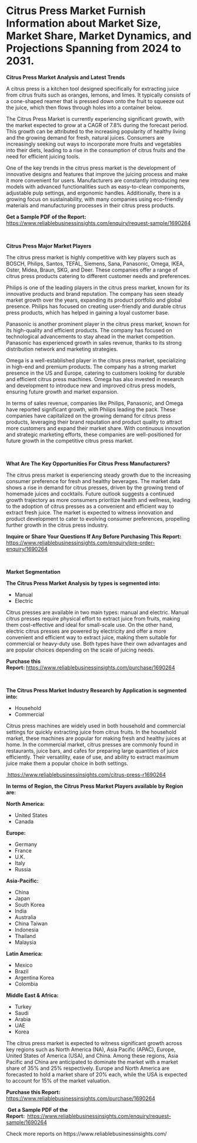 <p><h1>Citrus Press Market Furnish Information about Market Size, Market Share, Market Dynamics, and Projections Spanning from 2024 to 2031.</h1></p><p><strong>Citrus Press Market Analysis and Latest Trends</strong></p>
<p><p>A citrus press is a kitchen tool designed specifically for extracting juice from citrus fruits such as oranges, lemons, and limes. It typically consists of a cone-shaped reamer that is pressed down onto the fruit to squeeze out the juice, which then flows through holes into a container below.</p><p>The Citrus Press Market is currently experiencing significant growth, with the market expected to grow at a CAGR of 7.8% during the forecast period. This growth can be attributed to the increasing popularity of healthy living and the growing demand for fresh, natural juices. Consumers are increasingly seeking out ways to incorporate more fruits and vegetables into their diets, leading to a rise in the consumption of citrus fruits and the need for efficient juicing tools.</p><p>One of the key trends in the citrus press market is the development of innovative designs and features that improve the juicing process and make it more convenient for users. Manufacturers are constantly introducing new models with advanced functionalities such as easy-to-clean components, adjustable pulp settings, and ergonomic handles. Additionally, there is a growing focus on sustainability, with many companies using eco-friendly materials and manufacturing processes in their citrus press products.</p></p>
<p><strong>Get a Sample PDF of the Report:&nbsp;</strong> <a href="https://www.reliablebusinessinsights.com/enquiry/request-sample/1690264">https://www.reliablebusinessinsights.com/enquiry/request-sample/1690264</a></p>
<p>&nbsp;</p>
<p><strong>Citrus Press Major Market Players</strong></p>
<p><p>The citrus press market is highly competitive with key players such as BOSCH, Philips, Santos, TEFAL, Siemens, Sana, Panasonic, Omega, IKEA, Oster, Midea, Braun, SKG, and Deer. These companies offer a range of citrus press products catering to different customer needs and preferences.</p><p>Philips is one of the leading players in the citrus press market, known for its innovative products and brand reputation. The company has seen steady market growth over the years, expanding its product portfolio and global presence. Philips has focused on creating user-friendly and durable citrus press products, which has helped in gaining a loyal customer base.</p><p>Panasonic is another prominent player in the citrus press market, known for its high-quality and efficient products. The company has focused on technological advancements to stay ahead in the market competition. Panasonic has experienced growth in sales revenue, thanks to its strong distribution network and marketing strategies.</p><p>Omega is a well-established player in the citrus press market, specializing in high-end and premium products. The company has a strong market presence in the US and Europe, catering to customers looking for durable and efficient citrus press machines. Omega has also invested in research and development to introduce new and improved citrus press models, ensuring future growth and market expansion.</p><p>In terms of sales revenue, companies like Philips, Panasonic, and Omega have reported significant growth, with Philips leading the pack. These companies have capitalized on the growing demand for citrus press products, leveraging their brand reputation and product quality to attract more customers and expand their market share. With continuous innovation and strategic marketing efforts, these companies are well-positioned for future growth in the competitive citrus press market.</p></p>
<p>&nbsp;</p>
<p><strong>What Are The Key Opportunities For Citrus Press Manufacturers?</strong></p>
<p><p>The citrus press market is experiencing steady growth due to the increasing consumer preference for fresh and healthy beverages. The market data shows a rise in demand for citrus presses, driven by the growing trend of homemade juices and cocktails. Future outlook suggests a continued growth trajectory as more consumers prioritize health and wellness, leading to the adoption of citrus presses as a convenient and efficient way to extract fresh juice. The market is expected to witness innovation and product development to cater to evolving consumer preferences, propelling further growth in the citrus press industry.</p></p>
<p><strong>Inquire or Share Your Questions If Any Before Purchasing This Report:</strong> <a href="https://www.reliablebusinessinsights.com/enquiry/pre-order-enquiry/1690264">https://www.reliablebusinessinsights.com/enquiry/pre-order-enquiry/1690264</a></p>
<p>&nbsp;</p>
<p><strong>Market Segmentation</strong></p>
<p><strong>The Citrus Press Market Analysis by types is segmented into:</strong></p>
<p><ul><li>Manual</li><li>Electric</li></ul></p>
<p><p>Citrus presses are available in two main types: manual and electric. Manual citrus presses require physical effort to extract juice from fruits, making them cost-effective and ideal for small-scale use. On the other hand, electric citrus presses are powered by electricity and offer a more convenient and efficient way to extract juice, making them suitable for commercial or heavy-duty use. Both types have their own advantages and are popular choices depending on the scale of juicing needs.</p></p>
<p><strong>Purchase this Report:&nbsp;</strong><a href="https://www.reliablebusinessinsights.com/purchase/1690264">https://www.reliablebusinessinsights.com/purchase/1690264</a></p>
<p>&nbsp;</p>
<p><strong>The Citrus Press Market Industry Research by Application is segmented into:</strong></p>
<p><ul><li>Household</li><li>Commercial</li></ul></p>
<p><p>Citrus press machines are widely used in both household and commercial settings for quickly extracting juice from citrus fruits. In the household market, these machines are popular for making fresh and healthy juices at home. In the commercial market, citrus presses are commonly found in restaurants, juice bars, and cafes for preparing large quantities of juice efficiently. Their versatility, ease of use, and ability to extract maximum juice make them a popular choice in both settings.</p></p>
<p><a href="https://www.reliablebusinessinsights.com/citrus-press-r1690264">&nbsp;https://www.reliablebusinessinsights.com/citrus-press-r1690264</a></p>
<p><strong>In terms of Region, the Citrus Press Market Players available by Region are:</strong></p>
<p>
    <p> <strong> North America: </strong>
        <ul>
            <li>United States</li>
            <li>Canada</li>
        </ul>
        </p> 
    <p> <strong> Europe: </strong>
        <ul>
            <li>Germany</li>
            <li>France</li>
            <li>U.K.</li>
            <li>Italy</li>
            <li>Russia</li>
        </ul>
        </p> 
    <p> <strong> Asia-Pacific: </strong>
        <ul>
            <li>China</li>
            <li>Japan</li>
            <li>South Korea</li>
            <li>India</li>
            <li>Australia</li>
            <li>China Taiwan</li>
            <li>Indonesia</li>
            <li>Thailand</li>
            <li>Malaysia</li>
        </ul>
        </p> 
    <p> <strong> Latin America: </strong>
        <ul>
            <li>Mexico</li>
            <li>Brazil</li>
            <li>Argentina Korea</li>
            <li>Colombia</li>
        </ul>
        </p> 
    <p> <strong> Middle East & Africa: </strong>
        <ul>
            <li>Turkey</li>
            <li>Saudi</li>
            <li>Arabia</li>
            <li>UAE</li>
            <li>Korea</li>
        </ul>
    </p>
    </p>
<p><p>The citrus press market is expected to witness significant growth across key regions such as North America (NA), Asia Pacific (APAC), Europe, United States of America (USA), and China. Among these regions, Asia Pacific and China are anticipated to dominate the market with a market share of 35% and 25% respectively. Europe and North America are forecasted to hold a market share of 20% each, while the USA is expected to account for 15% of the market valuation.</p></p>
<p><strong>Purchase this Report: </strong><a href="https://www.reliablebusinessinsights.com/purchase/1690264">https://www.reliablebusinessinsights.com/purchase/1690264</a></p>
<p>&nbsp;<strong>Get a Sample PDF of the Report:&nbsp;&nbsp;</strong><a href="https://www.reliablebusinessinsights.com/enquiry/request-sample/1690264">https://www.reliablebusinessinsights.com/enquiry/request-sample/1690264</a></p>
<p><strong></strong></p>
<p>Check more reports on https://www.reliablebusinessinsights.com/</p>